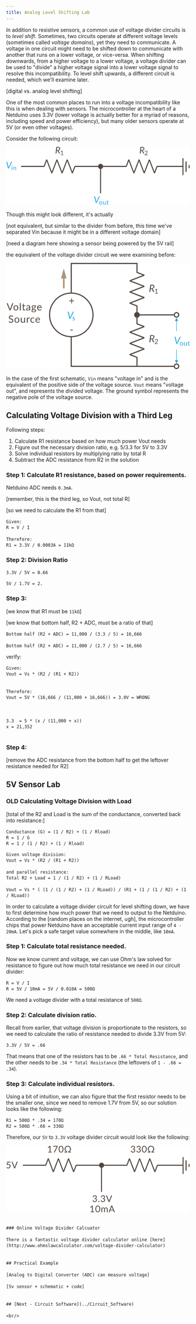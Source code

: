```yaml
---
title: Analog Level Shifting Lab
---
```


In addition to resistive sensors, a common use of voltage divider circuits is to _level shift_. Sometimes, two circuits operate at different voltage levels (sometimes called _voltage domains_), yet they need to communicate. A voltage in one circuit might need to be shifted down to communicate with another that runs on a lower voltage, or vice-versa. When shifting downwards, from a higher voltage to a lower voltage, a voltage divider can be used to "divide" a higher voltage signal into a lower voltage signal to resolve this incompatibility. To level shift upwards, a different circuit is needed, which we'll examine later.

[digital vs. analog level shifting]


One of the most common places to run into a voltage incompatibility like this is when dealing with sensors. The microcontroller at the heart of a Netduino uses 3.3V (lower voltage is actually better for a myriad of reasons, including speed and power efficiency), but many older sensors operate at 5V (or even other voltages).

Consider the following circuit:

![](../Voltage_Divider_Circuit.svg)

Though this might look different, it's actually 

[not equivalent, but similar to the divider from before, this time we've separated Vin because it might be in a different voltage domain]

[need a diagram here showing a sensor being powered by the 5V rail]




the equivalent of the voltage divider circuit we were examining before:

![](../Voltage_Divider_Network_2.svg)

In the case of the first schematic, `Vin` means "voltage in" and is the equivalent of the positive side of the voltage source. `Vout` means "voltage out", and represents the divided voltage. The ground symbol represents the negative pole of the voltage source. 



## Calculating Voltage Division with a Third Leg

Following steps:

1. Calculate R1 resistance based on how much power Vout needs
2. Figure out the necessary division ratio, e.g. 5/3.3 for 5V to 3.3V
3. Solve individual resistors by multiplying ratio by total R
4. Subtract the ADC resistance from R2 in the solution

### Step 1: Calculate R1 resistance, based on power requirements.

Netduino ADC needs `0.3mA`. 

[remember, this is the third leg, so Vout, not total R]

[so we need to calculate the R1 from that]

```
Given:
R = V / I

Therefore:
R1 = 3.3V / 0.0003A = 11kΩ
```

### Step 2: Division Ratio

```
3.3V / 5V = 0.66
```

```
5V / 1.7V = 2.
```

### Step 3: 

[we know that R1 must be `11kΩ`]

[we know that bottom half, R2 + ADC, must be a ratio of that]

```
Bottom half (R2 + ADC) = 11,000 / (3.3 / 5) = 16,666

Bottom half (R2 + ADC) = 11,000 / (2.7 / 5) = 16,666
```

verify:

```
Given:
Vout = Vs * (R2 / (R1 + R2))


Therefore:
Vout = 5V * (16,666 / (11,000 + 16,666)) = 3.0V = WRONG



3.3  = 5 * (x / (11,000 + x))
x = 21,352


```

### Step 4: 

[remove the ADC resistance from the bottom half to get the leftover resistance needed for R2]




## 5V Sensor Lab




### OLD Calculating Voltage Division with Load



[total of the R2 and Load is the sum of the conductance, converted back into resistance:]

```
Conductance (G) = (1 / R2) + (1 / Rload)
R = 1 / G
R = 1 / (1 / R2) + (1 / Rload)
```

```
Given voltage division:
Vout = Vs * (R2 / (R1 + R2))

and parallel resistance:
Total R2 + Load = 1 / (1 / R2) + (1 / RLoad)

Vout = Vs * ( (1 / (1 / R2) + (1 / RLoad)) / (R1 + (1 / (1 / R2) + (1 / RLoad))
```







In order to calculate a voltage divider circuit for level shifting down, we have to first determine how much power that we need to output to the Netduino. According to the [random places on the internet, ugh], the microcontroller chips that power Netduino have an acceptable current input range of `4 - 20mA`. Let's pick a safe target value somewhere in the middle, like `10mA`. 


### Step 1: Calculate total resistance needed.

Now we know current and voltage, we can use Ohm's law solved for resistance to figure out how much total resistance we need in our circuit divider:

```
R = V / I
R = 5V / 10mA = 5V / 0.010A = 500Ω
```

We need a voltage divider with a total resistance of `500Ω`.

### Step 2: Calculate division ratio.

Recall from earlier, that voltage division is proportionate to the resistors, so we need to calculate the ratio of resistance needed to divide 3.3V from 5V:

```
3.3V / 5V = .66
```

That means that one of the resistors has to be `.66 * Total Resistance`, and the other needs to be `.34 * Total Resistance` (the leftovers of `1 - .66 = .34`).

### Step 3: Calculate individual resistors.

Using a bit of intuition, we can also figure that the first resistor needs to be the smaller one, since we need to remove 1.7V from 5V, so our solution looks like the following:

```
R1 = 500Ω * .34 = 170Ω
R2 = 500Ω * .66 = 330Ω
```

Therefore, our `5V` to `3.3V` voltage divider circuit would look like the following:

![](../Voltage_Divider_Circuit_Calculated.svg)
```

### Online Voltage Divider Calcuator

There is a fantastic voltage divider calculator online [here](http://www.ohmslawcalculator.com/voltage-divider-calculator)


## Practical Example

[Analog to Digital Converter (ADC) can measure voltage]

[5v sensor + schematic + code]


## [Next - Circuit Software](../Circuit_Software)

<br/>